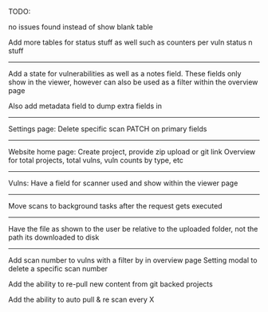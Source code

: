 TODO:

no issues found instead of show blank table

Add more tables for status stuff as well such as counters per vuln status n stuff

---

Add a state for vulnerabilities as well as a notes field. These fields only show in the viewer, however can also be used as a filter within the overview page

Also add metadata field to dump extra fields in

---

Settings page:
Delete specific scan
PATCH on primary fields

---

Website home page:
Create project, provide zip upload or git link
Overview for total projects, total vulns, vuln counts by type, etc

---

Vulns:
Have a field for scanner used and show within the viewer page

---

Move scans to background tasks after the request gets executed

---

Have the file as shown to the user be relative to the uploaded folder, not the path its downloaded to disk

---

Add scan number to vulns with a filter by in overview page
Setting modal to delete a specific scan number

Add the ability to re-pull new content from git backed projects

Add the ability to auto pull & re scan every X 